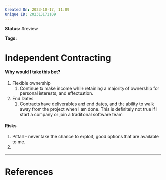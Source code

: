 ```yaml
---
Created On: 2023-10-17, 11:09
Unique ID: 202310171109
---
```

**Status:** #review 

**Tags:** 

# Independent Contracting

#### Why would I take this bet?
1. Flexible ownership
	1. Continue to make income while retaining a majority of ownership for personal interests, and effectuation.
2. End Dates
	1. Contracts have deliverables and end dates, and the ability to walk away from the project when I am done. This is definitely not true if I start a company or join a traditional software team


#### Risks
1. Pitfall - never take the chance to exploit, good options that are available to me.
2. 




---
# References
